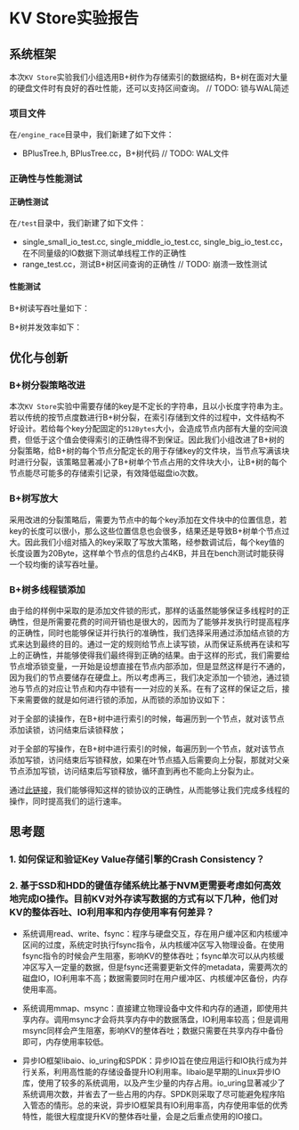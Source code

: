 # KV Store实验报告
## 系统框架
本次`KV Store`实验我们小组选用B+树作为存储索引的数据结构，B+树在面对大量的硬盘文件时有良好的吞吐性能，还可以支持区间查询。
// TODO: 锁与WAL简述

### 项目文件
在`/engine_race`目录中，我们新建了如下文件：
+ BPlusTree.h, BPlusTree.cc，B+树代码
// TODO: WAL文件

### 正确性与性能测试
#### 正确性测试
在`/test`目录中，我们新建了如下文件：
+ single_small_io_test.cc, single_middle_io_test.cc, single_big_io_test.cc，在不同量级的IO数据下测试单线程工作的正确性
+ range_test.cc，测试B+树区间查询的正确性
// TODO: 崩溃一致性测试

#### 性能测试
B+树读写吞吐量如下：

B+树并发效率如下：


## 优化与创新
### B+树分裂策略改进
本次`KV Store`实验中需要存储的key是不定长的字符串，且以小长度字符串为主。若以传统的按节点度数进行B+树分裂，在索引存储到文件的过程中，文件结构不好设计。若给每个key分配固定的`512Bytes`大小，会造成节点内部有大量的空间浪费，但低于这个值会使得索引的正确性得不到保证。因此我们小组改进了B+树的分裂策略，给B+树的每个节点分配定长的用于存储key的文件块，当节点写满该块时进行分裂，该策略显著减小了B+树单个节点占用的文件块大小，让B+树的每个节点能尽可能多的存储索引记录，有效降低磁盘io次数。

### B+树写放大
采用改进的分裂策略后，需要为节点中的每个key添加在文件块中的位置信息，若key的长度可以很小，那么这些位置信息也会很多，结果还是导致B+树单个节点过大。因此我们小组对插入的key采取了写放大策略，经参数调试后，每个key值的长度设置为20Byte，这样单个节点的信息约占4KB，并且在bench测试时能获得一个较均衡的读写吞吐量。

### B+树多线程锁添加

由于给的样例中采取的是添加文件锁的形式，那样的话虽然能够保证多线程时的正确性，但是所需要花费的时间开销也是很大的，因而为了能够并发执行时提高程序的正确性，同时也能够保证并行执行的准确性，我们选择采用通过添加结点锁的方式来达到最终的目的。通过一定的规则给节点上读写锁，从而保证系统再在读和写上的正确性，并能够使得我们最终得到正确的结果。由于这样的形式，我们需要给节点增添锁变量，一开始是设想直接在节点内部添加，但是显然这样是行不通的，因为我们的节点要储存在硬盘上。所以考虑再三，我们决定添加一个锁池，通过锁池与节点的对应让节点和内存中锁有一一对应的关系。在有了这样的保证之后，接下来需要做的就是如何进行锁的添加，从而锁的添加协议如下：

对于全部的读操作，在B+树中进行索引的时候，每遍历到一个节点，就对该节点添加读锁，访问结束后读锁释放；

对于全部的写操作，在B+树中进行索引的时候，每遍历到一个节点，就对该节点添加写锁，访问结束后写锁释放，如果在叶节点插入后需要向上分裂，那就对父亲节点添加写锁，访问结束后写锁释放，循环直到再也不能向上分裂为止。

通过[此链接](https://zhuanlan.zhihu.com/p/24800198)，我们能够得知这样的锁协议的正确性，从而能够让我们完成多线程的操作，同时提高我们的运行速率。



## 思考题
### 1. 如何保证和验证Key Value存储引擎的Crash Consistency？

### 2. 基于SSD和HDD的键值存储系统⽐基于NVM更需要考虑如何高效地完成IO操作。目前KV对外存读写数据的方式有以下几种，他们对KV的整体吞吐、IO利用率和内存使用率有何差异？

+ 系统调用read、write、fsync：程序与硬盘交互，存在用户缓冲区和内核缓冲区间的过度，系统定时执行fsync指令，从内核缓冲区写入物理设备。在使用fsync指令的时候会产生阻塞，影响KV的整体吞吐；fsync单次可以从内核缓冲区写入一定量的数据，但是fsync还需要更新文件的metadata，需要两次的磁盘IO，IO利用率不高；数据需要同时在用户缓冲区、内核缓冲区备份，内存使用率高。

+ 系统调用mmap、msync：直接建立物理设备中文件和内存的通道，即使用共享内存。调用msync才会将共享内存中的数据落盘，IO利用率较高；但是调用msync同样会产生阻塞，影响KV的整体吞吐；数据只需要在共享内存中备份即可，内存使用率较低。

+ 异步IO框架libaio、io_uring和SPDK：异步IO旨在使应用运行和IO执行成为并行关系，利用高性能的存储设备提升IO利用率。libaio是早期的Linux异步IO库，使用了较多的系统调用，以及产生少量的内存占用。io_uring显著减少了系统调用次数，并省去了一些占用的内存。SPDK则采取了尽可能避免程序陷入管态的情形。总的来说，异步IO框架具有IO利用率高，内存使用率低的优秀特性，能很大程度提升KV的整体吞吐量，会是之后重点使用的IO接口。